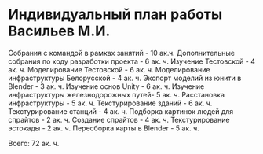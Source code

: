 # Индивидуальный план работы Васильев М.И.

Собрания с командой в рамках занятий - 10 ак.ч.
Дополнительные собрания по ходу разработки проекта - 6 ак. ч.
Изучение Тестовской - 4 ак. ч.
Моделирование Тестовской - 6 ак. ч.
Моделирование инфраструктуры Белорусской - 4 ак. ч.
Экспорт моделий из юнити в Blender - 3 ак. ч.
Изучение основ Unity - 6 ак. ч.
Изучение инфраструктуры железнодорожных путей- 5 ак. ч.
Расстановка инфраструктуры - 5 ак. ч.
Текстурирование зданий - 6 ак. ч.
Текстурирование станций - 4 ак. ч.
Подборка картинок людей для спрайтов - 2 ак. ч.
Создание спрайтов - 4 ак. ч.
Текстурирование эстокады - 2 ак. ч.
Пересборка карты в Blender - 5 ак. ч.

Всего: 72 ак. ч.